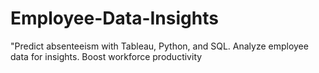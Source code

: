 # Employee-Data-Insights
"Predict absenteeism with Tableau, Python, and SQL. Analyze employee data for insights. Boost workforce productivity
